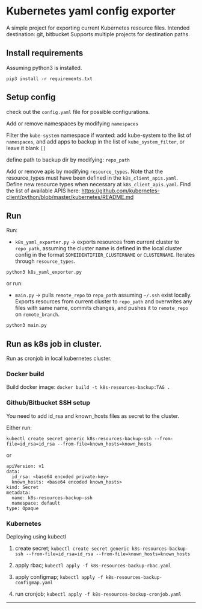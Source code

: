 # Kubernetes yaml config exporter

A simple project for exporting current Kubernetes resource files.
Intended destination: git, bitbucket
Supports multiple projects for destination paths.

## Install requirements
Assuming python3 is installed.

`pip3 install -r requirements.txt`

## Setup config
check out the `config.yaml` file for possible configurations. 

Add or remove namespaces by modifying `namespaces`

Filter the `kube-system` namespace if wanted: add kube-system to the list of `namespaces`, and add apps to backup in the list of `kube_system_filter`, or leave it blank `[]`

define path to backup dir by modifying: `repo_path`

Add or remove apis by modifying `resource_types`.
Note that the resource_types must have been defined in the `k8s_client_apis.yaml`. 
Define new resource types when necessary at `k8s_client_apis.yaml`. Find the list of available APIS here: https://github.com/kubernetes-client/python/blob/master/kubernetes/README.md

## Run
Run:
- `k8s_yaml_exporter.py` -> exports resources from current cluster to `repo_path`, assuming the cluster name is defined in the local cluster config in the format `SOMEIDENTIFIER_CLUSTERNAME` or `CLUSTERNAME`. Iterates through `resource_types`.

```
python3 k8s_yaml_exporter.py
```

or run:
- `main.py` -> pulls `remote_repo` to `repo_path` assuming `~/.ssh` exist locally. Exports resources from current cluster to `repo_path` and overwrites any files with same name, commits changes, and pushes it to `remote_repo` on `remote_branch`.

```
python3 main.py
```

## Run as k8s job in cluster.
Run as cronjob in local kubernetes cluster.

### Docker build
Build docker image: `docker build -t k8s-resources-backup:TAG .`

### Github/Bitbucket SSH setup
You need to add id_rsa and known_hosts files as secret to the cluster.

Either run:
```
kubectl create secret generic k8s-resources-backup-ssh --from-file=id_rsa=id_rsa --from-file=known_hosts=known_hosts
```

or 

```
apiVersion: v1
data:
  id_rsa: <base64 encoded private-key>
  known_hosts: <base64 encoded known_hosts>
kind: Secret
metadata:
  name: k8s-resources-backup-ssh
  namespace: default
type: Opaque

```

### Kubernetes
Deploying using kubectl

1. create secret; `kubectl create secret generic k8s-resources-backup-ssh --from-file=id_rsa=id_rsa --from-file=known_hosts=known_hosts`

2. apply rbac; `kubectl apply -f k8s-resources-backup-rbac.yaml`

3. apply configmap; `kubectl apply -f k8s-resources-backup-configmap.yaml`

4. run cronjob; `kubectl apply -f k8s-resources-backup-cronjob.yaml`

---

